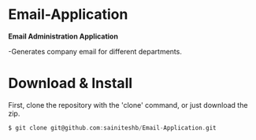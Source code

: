 # Email-Application

**Email Administration Application** 

-Generates company email  for different departments.

# Download & Install
First, clone the repository with the 'clone' command, or just download the zip.
```C
$ git clone git@github.com:sainiteshb/Email-Application.git
```
